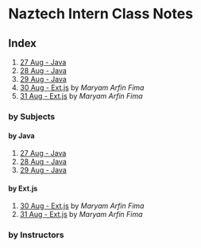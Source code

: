 # Naztech Intern Class Notes

## Index

1. [27 Aug - Java](./Day%201%20-%2027%20Aug%20-%20Java/index.md)
2. [28 Aug - Java](#)
3. [29 Aug - Java](#)
4. [30 Aug - Ext.js](#) by _Maryam Arfin Fima_
5. [31 Aug - Ext.js](#) by _Maryam Arfin Fima_

### by Subjects

#### by Java

1. [27 Aug - Java](./Day%201%20-%2027%20Aug%20-%20Java/index.md)
2. [28 Aug - Java](#)
3. [29 Aug - Java](#)

#### by Ext.js

1. [30 Aug - Ext.js](#) by _Maryam Arfin Fima_
2. [31 Aug - Ext.js](#) by _Maryam Arfin Fima_

### by Instructors

#### <NAME>
